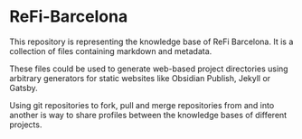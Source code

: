 # ReFi-Barcelona

This repository is representing the knowledge base of ReFi Barcelona. It is a collection of files containing markdown and metadata.

These files could be used to generate web-based project directories using arbitrary generators for static websites like Obsidian Publish, Jekyll or Gatsby.

Using git repositories to fork, pull and merge repositories from and into another is way to share profiles between the knowledge bases of different projects.
